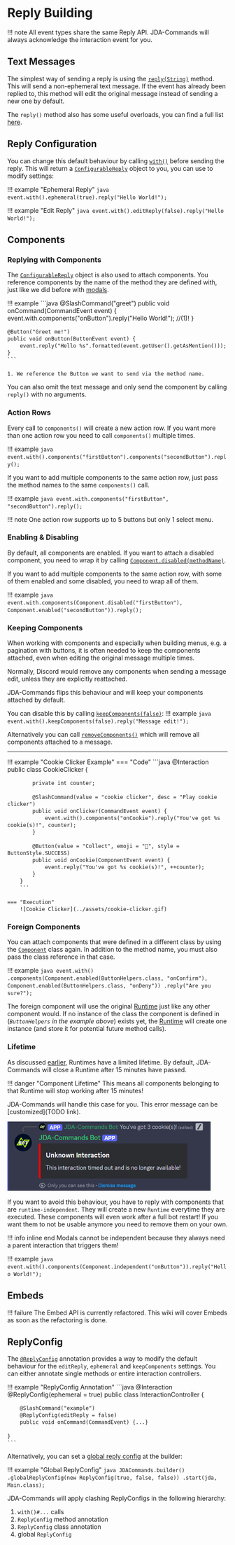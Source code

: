 # Reply Building
!!! note
    All event types share the same Reply API. JDA-Commands will always acknowledge the interaction event for you.

## Text Messages
The simplest way of sending a reply is using the [`reply(String)`](https://kaktushose.github.io/jda-commands/javadocs/latest/jda.commands/com/github/kaktushose/jda/commands/dispatching/events/ReplyableEvent.html#reply(java.lang.String))
method. This will send a non-ephemeral text message. If the event has already been replied to, this method will edit the 
original message instead of sending a new one by default.

The `reply()` method also has some useful overloads, you can find a full list [here](https://kaktushose.github.io/jda-commands/javadocs/latest/jda.commands/com/github/kaktushose/jda/commands/dispatching/reply/Reply.html#method-detail).

## Reply Configuration
You can change this default behaviour by calling [`with()`](https://kaktushose.github.io/jda-commands/javadocs/latest/jda.commands/com/github/kaktushose/jda/commands/dispatching/events/ReplyableEvent.html#with())
before sending the reply. This will return a [`ConfigurableReply`](https://kaktushose.github.io/jda-commands/javadocs/latest/jda.commands/com/github/kaktushose/jda/commands/dispatching/reply/ConfigurableReply.html)
object to you, you can use to modify settings:

!!! example "Ephemeral Reply"
    ```java
    event.with().ephemeral(true).reply("Hello World!");
    ```

!!! example "Edit Reply"
    ```java
    event.with().editReply(false).reply("Hello World!");
    ```

## Components
### Replying with Components
The [`ConfigurableReply`](https://kaktushose.github.io/jda-commands/javadocs/latest/jda.commands/com/github/kaktushose/jda/commands/dispatching/reply/ConfigurableReply.html)
object is also used to attach components. You reference components by the name of the method they are defined with, just
like we did before with [modals](./modals.md#replying-with-modals).

!!! example
    ```java
    @SlashCommand("greet")
    public void onCommand(CommandEvent event) {
        event.with.components("onButton").reply("Hello World!"); //(1)!
    }

    @Button("Greet me!")
    public void onButton(ButtonEvent event) { 
        event.reply("Hello %s".formatted(event.getUser().getAsMention()));
    }
    ```

    1. We reference the Button we want to send via the method name.

You can also omit the text message and only send the component by calling `reply()` with no arguments.

### Action Rows
Every call to `components()` will create a new action row. If you want more than one action row you need to call
`components()` multiple times.

!!! example
    ```java
    event.with().components("firstButton").components("secondButton").reply();
    ```

If you want to add multiple components to the same action row, just pass the method names to the same `components()` call.

!!! example
    ```java
    event.with.components("firstButton", "secondButton").reply();
    ```

!!! note 
    One action row supports up to 5 buttons but only 1 select menu.

### Enabling & Disabling
By default, all components are enabled. If you want to attach a disabled component, you need to wrap it by calling
[`Component.disabled(methodName)`](https://kaktushose.github.io/jda-commands/javadocs/latest/jda.commands/com/github/kaktushose/jda/commands/dispatching/reply/Component.html#disabled(java.lang.String)).


If you want to add multiple components to the same action row, with some of them enabled and some disabled, you need to
wrap all of them.

!!! example
    ```java
    event.with.components(Component.disabled("firstButton"), Component.enabled("secondButton")).reply();
    ```

### Keeping Components
When working with components and especially when building menus, e.g. a pagination with buttons, it is often needed to
keep the components attached, even when editing the original message multiple times. 

Normally, Discord would remove any 
components when sending a message edit, unless they are explicitly reattached.

JDA-Commands flips this behaviour and will keep your components attached by default. 

You can disable this by calling
[`keepComponents(false)`](https://kaktushose.github.io/jda-commands/javadocs/latest/jda.commands/com/github/kaktushose/jda/commands/dispatching/reply/ConfigurableReply.html#keepComponents(boolean)):
!!! example
    ```java
    event.with().keepComponents(false).reply("Message edit!");
    ```

Alternatively you can call [`removeComponents()`](https://kaktushose.github.io/jda-commands/javadocs/latest/jda.commands/com/github/kaktushose/jda/commands/dispatching/events/ReplyableEvent.html#removeComponents())
which will remove all components attached to a message.

---
!!! example "Cookie Clicker Example"
    === "Code"
        ```java
        @Interaction
        public class CookieClicker {
        
            private int counter;
            
            @SlashCommand(value = "cookie clicker", desc = "Play cookie clicker")
            public void onClicker(CommandEvent event) {
                event.with().components("onCookie").reply("You've got %s cookie(s)!", counter);
            }
            
            @Button(value = "Collect", emoji = "🍪", style = ButtonStyle.SUCCESS)
            public void onCookie(ComponentEvent event) {
                event.reply("You've got %s cookie(s)!", ++counter);
            }
        }
        ```
          
    === "Execution"
        ![Cookie Clicker](../assets/cookie-clicker.gif)

### Foreign Components
You can attach components that were defined in a different class by using the [`Component`](https://kaktushose.github.io/jda-commands/javadocs/latest/jda.commands/com/github/kaktushose/jda/commands/dispatching/reply/Component.html#enabled(java.lang.Class,java.lang.String))
class again. In addition to the method name, you must also pass the class reference in that case.

!!! example
    ```java
    event.with()
        .components(Component.enabled(ButtonHelpers.class, "onConfirm"), Component.enabled(ButtonHelpers.class, "onDeny"))
        .reply("Are you sure?");
    ```

The foreign component will use the original [Runtime](../start/runtime.md) just like any other component would. If no 
instance of the class the component is defined in (_`ButtonHelpers` in the example above_) exists yet, 
the [Runtime](../start/runtime.md) will create one instance (and store it for potential future method calls). 

### Lifetime
As discussed [earlier](../start/runtime.md#lifetime), Runtimes have a limited lifetime. By default, JDA-Commands will close
a Runtime after 15 minutes have passed. 

!!! danger "Component Lifetime"
    This means all components belonging to that Runtime will stop working after 15 minutes!

JDA-Commands will handle this case for you. This error message can be [customized](TODO link).

![Expiration Message](../assets/expiration.png)

If you want to avoid this behaviour, you have to reply with components that are `runtime-independent`. They will create a
new `Runtime` everytime they are executed. These components will even work after a full bot restart! If you want them to not be usable anymore you need to remove
them on your own.

!!! info inline end
    Modals cannot be independent because they always need a parent interaction that triggers them!

!!! example
    ```java
    event.with().components(Component.independent("onButton")).reply("Hello World!");
    ```

## Embeds
!!! failure
    The Embed API is currently refactored. This wiki will cover Embeds as soon as the refactoring is done.

## ReplyConfig
The [`@ReplyConfig`](https://kaktushose.github.io/jda-commands/javadocs/latest/jda.commands/com/github/kaktushose/jda/commands/annotations/interactions/ReplyConfig.html)
annotation provides a way to modify the default behaviour for the `editReply`, `ephemeral` and `keepComponents` settings. 
You can either annotate single methods or entire interaction controllers. 

!!! example "ReplyConfig Annotation"
    ```java
    @Interaction
    @ReplyConfig(ephemeral = true)
    public class InteractionController {
        
        @SlashCommand("example")
        @ReplyConfig(editReply = false)
        public void onCommand(CommandEvent) {...}
        
    }
    ```

Alternatively, you can set a [global reply config](https://kaktushose.github.io/jda-commands/javadocs/latest/jda.commands/com/github/kaktushose/jda/commands/JDACommandsBuilder.html#globalReplyConfig(com.github.kaktushose.jda.commands.definitions.interactions.InteractionDefinition.ReplyConfig))
at the builder:

!!! example "Global ReplyConfig"
    ```java
    JDACommands.builder()
        .globalReplyConfig(new ReplyConfig(true, false, false))
        .start(jda, Main.class);
    ```

JDA-Commands will apply clashing ReplyConfigs in the following hierarchy:

1. `with()#...` calls 
2. `ReplyConfig` method annotation
3. `ReplyConfig` class annotation
4. global `ReplyConfig`
